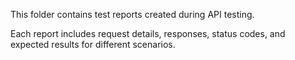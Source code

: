 This folder contains test reports created during API testing. 

Each report includes request details, responses, status codes, and expected results for different scenarios.
